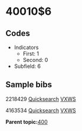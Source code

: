 # 40010$6

## Codes

-   Indicators
    -   First: 1
    -   Second: 0
-   Subfield: 6

## Sample bibs

2218429 [Quicksearch](https://search.library.yale.edu/catalog/2218429) [VXWS](http://prodorbis.library.yale.edu:7014/vxws/GetHoldingsService?bibId=2218429)

4163534 [Quicksearch](https://search.library.yale.edu/catalog/4163534) [VXWS](http://prodorbis.library.yale.edu:7014/vxws/GetHoldingsService?bibId=4163534)

**Parent topic:**[400](../../tags/400/400.md)

